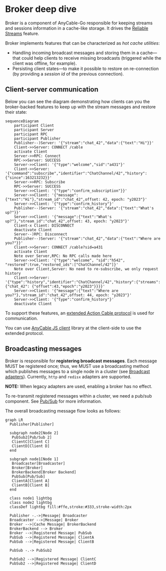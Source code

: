 # Broker deep dive

Broker is a component of AnyCable-Go responsible for keeping streams and sessions information in a cache-like storage. It drives the [Reliable Streams](./reliable_streams.md) feature.

Broker implements features that can be characterized as _hot cache utilities_:

- Handling incoming broadcast messages and storing them in a cache—that could help clients to receive missing broadcasts (triggered while the client was offline, for example).
- Persisting client states—to make it possible to restore on re-connection (by providing a _session id_ of the previous connection).

## Client-server communication

Below you can see the diagram demonstrating how clients can you the broker-backed features to keep up with the stream messages and restore their state:

```mermaid
sequenceDiagram
    participant Client
    participant Server
    participant RPC
    participant Publisher
    Publisher--)Server: '{"stream":"chat_42","data":{"text":"Hi"}}'
    Client->>Server: CONNECT /cable
    activate Client
    Server->>RPC: Connect
    RPC->>Server: SUCCESS
    Server->>Client: '{"type":"welcome","sid":"a431"}'
    Client->>Server: '{"command":"subscribe","identifier":"ChatChannel/42","history":{"since":163213232}}'
    Server->>RPC: Subscribe
    RPC->>Server: SUCCESS
    Server->>Client: '{"type":"confirm_subscription"}}'
    Server->>Client: '{"message":{"text":"Hi"},"stream_id":"chat_42",offset: 42, epoch: "y2023"}'
    Server->>Client: '{"type":"confirm_history"}'
    Publisher--)Server: '{"stream":"chat_42","data":{"text":"What's up?"}}'
    Server->>Client: '{"message":{"text":"What's up?"},"stream_id":"chat_42",offset: 43, epoch: "y2023"}'
    Client-x Client: DISCONNECT
    deactivate Client
    Server--)RPC: Disconnect
    Publisher--)Server: '{"stream":"chat_42","data":{"text":"Where are you?"}}'
    Client->>Server: CONNECT /cable?sid=a431
    activate Client
    Note over Server,RPC: No RPC calls made here
    Server->>Client: '{"type":"welcome", "sid":"h542", "restored":true,"restored_ids":["ChatChannel/42"]}'
    Note over Client,Server: No need to re-subscribe, we only request history
    Client->>Server: '{"type":"history","identifier":"ChatChannel/42","history":{"streams": {"chat_42": {"offset":43,"epoch":"y2023"}}}}'
    Server->>Client: '{"message":{"text":"Where are you?"},"stream_id":"chat_42",offset: 44, epoch: "y2023"}'
    Server->>Client: '{"type":"confirm_history"}'
    deactivate Client
```

To support these features, an [extended Action Cable protocol](/misc/action_cable_protocol.md#action-cable-extended-protocol) is used for communication.

You can use [AnyCable JS client](https://github.com/anycable/anycable-client) library at the client-side to use the extended protocol.

## Broadcasting messages

Broker is responsible for **registering broadcast messages**. Each message MUST be registered once; thus, we MUST use a broadcasting method which publishes messages to a single node in a cluster (see [Broadcast adapters](../ruby/broadcast_adapters.md)). Currently, `http` and `redisx` adapters are supported.

**NOTE:** When legacy adapters are used, enabling a broker has no effect.

To re-transmit registered messages within a cluster, we need a pub/sub component. See [Pub/Sub](./pubsub.md) for more information.

The overall broadcasting message flow looks as follows:

```mermaid
graph LR
  Publisher[Publisher]

  subgraph node2[Node 2]
   PubSub2[Pub/Sub 2]
   ClientC[Client C]
   ClientD[Client D]
  end

  subgraph node1[Node 1]
   Broadcaster[Broadcaster]
   Broker[Broker]
   BrokerBackend[Broker Backend]
   PubSub[Pub/Sub]
   ClientA[Client A]
   ClientB[Client B]
  end

  class node1 lightbg
  class node2 lightbg
  classDef lightbg fill:#ffe,stroke:#333,stroke-width:2px

  Publisher -.->|Message| Broadcaster
  Broadcaster -->|Message| Broker
  Broker -->|Cache Message| BrokerBackend
  BrokerBackend --> Broker
  Broker -->|Registered Message| PubSub
  PubSub -->|Registered Message| ClientA
  PubSub -->|Registered Message| ClientB

  PubSub -.-> PubSub2

  PubSub2 -->|Registered Message| ClientC
  PubSub2 -->|Registered Message| ClientD
```
